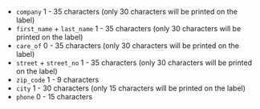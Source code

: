 * <code>company</code> 1 - 35 characters (only 30 characters will be printed on the label)
* <code>first_name</code> + <code>last_name</code> 1 - 35 characters (only 30 characters will be printed on the label)
* <code>care_of</code> 0 - 35 characters (only 30 characters will be printed on the label)
* <code>street</code> + <code>street_no</code> 1 - 35 characters (only 30 characters will be printed on the label)
* <code>zip_code</code> 1 - 9 characters
* <code>city</code> 1 - 30 characters (only 15 characters will be printed on the label)
* <code>phone</code> 0 - 15 characters
